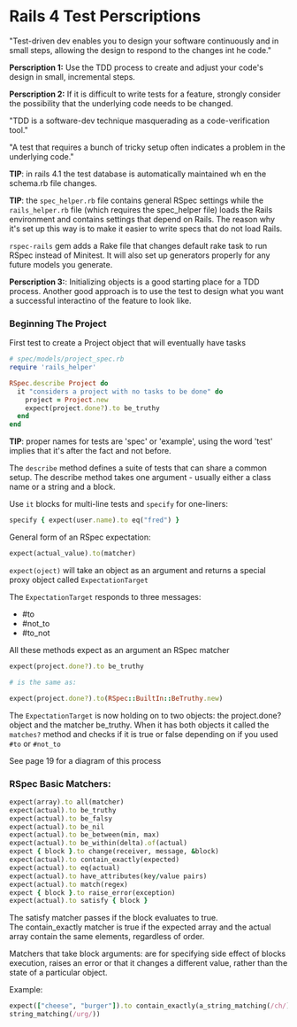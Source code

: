 # Rails 4 Test Perscriptions

"Test-driven dev enables you to design your software continuously and in small
steps, allowing the design to respond to the changes int he code."

**Perscription 1:** Use the TDD process to create and adjust your code's design
in small, incremental steps.

**Perscription 2:** If it is difficult to write tests for a feature, strongly
consider the possibility that the underlying code needs to be changed.

"TDD is a software-dev technique masquerading as a code-verification tool."

"A test that requires a bunch of tricky setup often indicates a problem in the
underlying code."

**TIP**: in rails 4.1 the test database is automatically maintained wh en the
schema.rb file changes.

**TIP**: the ``spec_helper.rb`` file contains general RSpec settings while the
``rails_helper.rb`` file (which requires the spec_helper file) loads the Rails
environment and contains settings that depend on Rails.  The reason why it's set
up this way is to make it easier to write specs that do not load Rails.

``rspec-rails`` gem adds a Rake file that changes default rake task to run RSpec
instead of Minitest. It will also set up generators properly for any future
models you generate.

**Perscription 3:**: Initializing objects is a good starting place for a TDD
process.  Another good approach is to use the test to design what you want a
successful interactino of the feature to look like.


### Beginning The Project
First test to create a Project object that will eventually have tasks
```ruby
# spec/models/project_spec.rb
require 'rails_helper'

RSpec.describe Project do
  it "considers a project with no tasks to be done" do
    project = Project.new
    expect(project.done?).to be_truthy
  end
end
```

**TIP**: proper names for tests are 'spec' or 'example', using the word 'test'
implies that it's after the fact and not before.

The ``describe`` method defines a suite of tests that can share a common setup.
The describe method takes one argument - usually either a class name or a
string and a block.

Use ``it`` blocks for multi-line tests and ``specify`` for one-liners:
```ruby
specify { expect(user.name).to eq("fred") }
```

General form of an RSpec expectation:
```ruby
expect(actual_value).to(matcher)
```


``expect(oject)`` will take an object as an argument and returns a special proxy
object called ``ExpectationTarget``

The ``ExpectationTarget`` responds to three messages:
*  #to  
*  #not_to  
*  #to_not  

All these methods expect as an argument an RSpec matcher

```ruby
expect(project.done?).to be_truthy

# is the same as:

expect(project.done?).to(RSpec::BuiltIn::BeTruthy.new) 
```

The ``ExpectationTarget`` is now holding on to two objects: the project.done?
object and the matcher be_truthy.  When it has both objects it called the
``matches?`` method and checks if it is true or false depending on if you used
``#to`` or ``#not_to``

See page 19 for a diagram of this process

### RSpec Basic Matchers:
```ruby
expect(array).to all(matcher)
expect(actual).to be_truthy
expect(actual).to be_falsy
expect(actual).to be_nil
expect(actual).to be_between(min, max)
expect(actual).to be_within(delta).of(actual)
expect { block }.to change(receiver, message, &block)
expect(actual).to contain_exactly(expected)
expect(actual).to eq(actual)
expect(actual).to have_attributes(key/value pairs)
expect(actual).to match(regex)
expect { block }.to raise_error(exception)
expect(actual).to satisfy { block }
```

The satisfy matcher passes if the block evaluates to true.  
The contain_exactly matcher is true if the expected array and the actual array
contain the same elements, regardless of order.  

Matchers that take block arguments:  are for specifying side effect of blocks
execution, raises an error or that it changes a different value, rather than the
state of a particular object.

Example:
```ruby
expect(["cheese", "burger"]).to contain_exactly(a_string_matching(/ch/), a
string_matching(/urg/))
```









